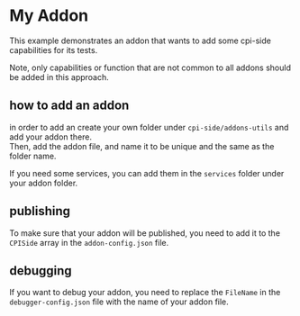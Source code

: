 # My Addon

This example demonstrates an addon that wants to add some cpi-side capabilities for its tests.

Note, only capabilities or function that are not common to all addons should be added in this approach.

## how to add an addon
in order to add an create your own folder under `cpi-side/addons-utils` and add your addon there. \
Then, add the addon file, and name it to be unique and the same as the folder name.

If you need some services, you can add them in the `services` folder under your addon folder. 

## publishing

To make sure that your addon will be published, you need to add it to the `CPISide` array in the `addon-config.json` file.

## debugging
If you want to debug your addon, you need to replace the `FileName` in the `debugger-config.json` file with the name of your addon file.



